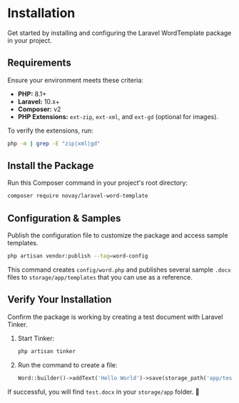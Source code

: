 # **Installation**

Get started by installing and configuring the Laravel WordTemplate package in your project.

## **Requirements**

Ensure your environment meets these criteria:

  * **PHP:** 8.1+
  * **Laravel:** 10.x+
  * **Composer:** v2
  * **PHP Extensions:** `ext-zip`, `ext-xml`, and `ext-gd` (optional for images).

To verify the extensions, run:

```bash
php -m | grep -E "zip|xml|gd"
```

## **Install the Package**

Run this Composer command in your project's root directory:

```bash
composer require novay/laravel-word-template
```

## **Configuration & Samples**

Publish the configuration file to customize the package and access sample templates.

```bash
php artisan vendor:publish --tag=word-config
```

This command creates `config/word.php` and publishes several sample `.docx` files to `storage/app/templates` that you can use as a reference.

## **Verify Your Installation**

Confirm the package is working by creating a test document with Laravel Tinker.

1.  Start Tinker:

    ```bash
    php artisan tinker
    ```

2.  Run the command to create a file:

    ```php
    Word::builder()->addText('Hello World')->save(storage_path('app/test.docx'));
    ```

If successful, you will find `test.docx` in your `storage/app` folder. 🎉